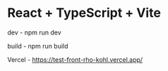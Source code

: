 # React + TypeScript + Vite 
dev - npm run dev 

build - npm run build

Vercel - https://test-front-rho-kohl.vercel.app/
